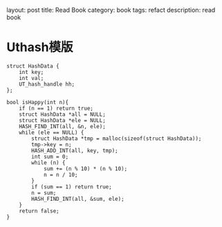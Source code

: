 



layout: post
title:  Read Book
category: book
tags: refact
description: read book

# 				Uthash模版



```
struct HashData {
    int key;
    int val;
    UT_hash_handle hh;
};

bool isHappy(int n){
    if (n == 1) return true;
    struct HashData *all = NULL;
    struct HashData *ele = NULL;
    HASH_FIND_INT(all, &n, ele);
    while (ele == NULL) {
        struct HashData *tmp = malloc(sizeof(struct HashData));
        tmp->key = n;
        HASH_ADD_INT(all, key, tmp);
        int sum = 0;
        while (n) {
            sum += (n % 10) * (n % 10);
            n = n / 10;
        }
        if (sum == 1) return true;
        n = sum;
        HASH_FIND_INT(all, &sum, ele);
    }
    return false;
}
```



